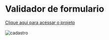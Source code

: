 # Validador de formulario
<a href="https://rickson298.github.io/validador-de-formulario/">Clique aqui para acessar o projeto</a>
<br></br>
![cadastro](https://user-images.githubusercontent.com/88171582/133946952-9555281b-3c77-41b6-8d37-6cd09634343a.JPG)

